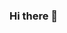 ### Hi there 👋

<!--
**acpinedab/acpinedab** is a ✨ _special_ ✨ repository because its `README.md` (this file) appears on your GitHub profile.

Mi familia es mi motor ✨

